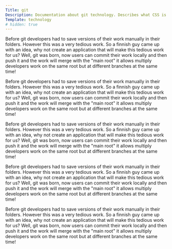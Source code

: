 ```yaml
---
Title: git
Description: Documentation about git technology. Describes what CSS is all about and how to use it.
Template: technology
# hidden: true
---
```


<i class="fab fa-git icon"></i>

Before git developers had to save versions of their work manually in their folders. However this was a very tedious work. So a finnish guy came up with an idea, why not create an application that will make this tedious work for us? Well, git was born, now users can commit their work locally and then push it and the work will merge with the "main root" it allows multiply developers work on the same root but at different branches at the same time!

Before git developers had to save versions of their work manually in their folders. However this was a very tedious work. So a finnish guy came up with an idea, why not create an application that will make this tedious work for us? Well, git was born, now users can commit their work locally and then push it and the work will merge with the "main root" it allows multiply developers work on the same root but at different branches at the same time!

Before git developers had to save versions of their work manually in their folders. However this was a very tedious work. So a finnish guy came up with an idea, why not create an application that will make this tedious work for us? Well, git was born, now users can commit their work locally and then push it and the work will merge with the "main root" it allows multiply developers work on the same root but at different branches at the same time!

Before git developers had to save versions of their work manually in their folders. However this was a very tedious work. So a finnish guy came up with an idea, why not create an application that will make this tedious work for us? Well, git was born, now users can commit their work locally and then push it and the work will merge with the "main root" it allows multiply developers work on the same root but at different branches at the same time!

Before git developers had to save versions of their work manually in their folders. However this was a very tedious work. So a finnish guy came up with an idea, why not create an application that will make this tedious work for us? Well, git was born, now users can commit their work locally and then push it and the work will merge with the "main root" it allows multiply developers work on the same root but at different branches at the same time!